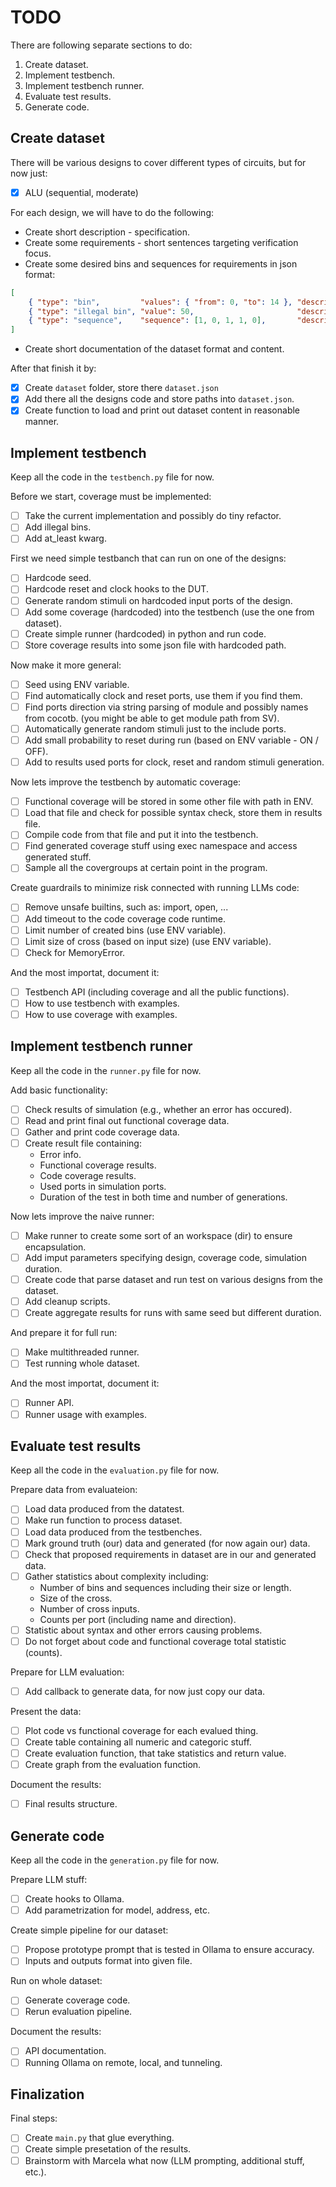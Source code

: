 # TODO
There are following separate sections to do:
 1. Create dataset.
 1. Implement testbench.
 1. Implement testbench runner.
 1. Evaluate test results.
 1. Generate code.

 ## Create dataset
There will be various designs to cover different types of circuits, but for now just:
 - [x] ALU (sequential, moderate)

For each design, we will have to do the following:
 - Create short description - specification.
 - Create some requirements - short sentences targeting verification focus.
 - Create some desired bins and sequences for requirements in json format:
```json
[
    { "type": "bin",         "values": { "from": 0, "to": 14 }, "description": "..." },
    { "type": "illegal bin", "value": 50,                       "description": "..." },
    { "type": "sequence",    "sequence": [1, 0, 1, 1, 0],       "description": "..." },
]
```
 - Create short documentation of the dataset format and content.

After that finish it by:
 - [x] Create `dataset` folder, store there `dataset.json`
 - [x] Add there all the designs code and store paths into `dataset.json`.
 - [x] Create function to load and print out dataset content in reasonable manner.

## Implement testbench
Keep all the code in the `testbench.py` file for now.

Before we start, coverage must be implemented:
 - [ ] Take the current implementation and possibly do tiny refactor.
 - [ ] Add illegal bins.
 - [ ] Add at_least kwarg.

First we need simple testbanch that can run on one of the designs:
 - [ ] Hardcode seed.
 - [ ] Hardcode reset and clock hooks to the DUT.
 - [ ] Generate random stimuli on hardcoded input ports of the design.
 - [ ] Add some coverage (hardcoded) into the testbench (use the one from dataset).
 - [ ] Create simple runner (hardcoded) in python and run code.
 - [ ] Store coverage results into some json file with hardcoded path.

Now make it more general:
 - [ ] Seed using ENV variable.
 - [ ] Find automatically clock and reset ports, use them if you find them.
 - [ ] Find ports direction via string parsing of module and possibly names from cocotb.
       (you might be able to get module path from SV).
 - [ ] Automatically generate random stimuli just to the include ports.
 - [ ] Add small probability to reset during run (based on ENV variable - ON / OFF).
 - [ ] Add to results used ports for clock, reset and random stimuli generation.

Now lets improve the testbench by automatic coverage:
 - [ ] Functional coverage will be stored in some other file with path in ENV.
 - [ ] Load that file and check for possible syntax check, store them in results file.
 - [ ] Compile code from that file and put it into the testbench.
 - [ ] Find generated coverage stuff using exec namespace and access generated stuff.
 - [ ] Sample all the covergroups at certain point in the program.

Create guardrails to minimize risk connected with running LLMs code:
 - [ ] Remove unsafe builtins, such as: import, open, ...
 - [ ] Add timeout to the code coverage code runtime.
 - [ ] Limit number of created bins (use ENV variable).
 - [ ] Limit size of cross (based on input size) (use ENV variable).
 - [ ] Check for MemoryError.

And the most importat, document it:
 - [ ] Testbench API (including coverage and all the public functions).
 - [ ] How to use testbench with examples.
 - [ ] How to use coverage with examples.

## Implement testbench runner
Keep all the code in the `runner.py` file for now.

Add basic functionality:
 - [ ] Check results of simulation (e.g., whether an error has occured).
 - [ ] Read and print final out functional coverage data.
 - [ ] Gather and print code coverage data.
 - [ ] Create result file containing:
   * Error info.
   * Functional coverage results.
   * Code coverage results.
   * Used ports in simulation ports.
   * Duration of the test in both time and number of generations.

Now lets improve the naive runner:
 - [ ] Make runner to create some sort of an workspace (dir) to ensure encapsulation.
 - [ ] Add imput parameters specifying design, coverage code, simulation duration.
 - [ ] Create code that parse dataset and run test on various designs from the dataset.
 - [ ] Add cleanup scripts.
 - [ ] Create aggregate results for runs with same seed but different duration.

And prepare it for full run:
 - [ ] Make multithreaded runner.
 - [ ] Test running whole dataset.

And the most importat, document it:
 - [ ] Runner API.
 - [ ] Runner usage with examples.

## Evaluate test results
Keep all the code in the `evaluation.py` file for now.

Prepare data from evaluateion:
 - [ ] Load data produced from the datatest.
 - [ ] Make run function to process dataset.
 - [ ] Load data produced from the testbenches.
 - [ ] Mark ground truth (our) data and generated (for now again our) data.
 - [ ] Check that proposed requirements in dataset are in our and generated data.
 - [ ] Gather statistics about complexity including:
   * Number of bins and sequences including their size or length.
   * Size of the cross.
   * Number of cross inputs.
   * Counts per port (including name and direction).
 - [ ] Statistic about syntax and other errors causing problems.
 - [ ] Do not forget about code and functional coverage total statistic (counts).

Prepare for LLM evaluation:
 - [ ] Add callback to generate data, for now just copy our data.

Present the data:
 - [ ] Plot code vs functional coverage for each evalued thing.
 - [ ] Create table containing all numeric and categoric stuff.
 - [ ] Create evaluation function, that take statistics and return value.
 - [ ] Create graph from the evaluation function.

Document the results:
 - [ ] Final results structure.

## Generate code
Keep all the code in the `generation.py` file for now.

Prepare LLM stuff:
 - [ ] Create hooks to Ollama.
 - [ ] Add parametrization for model, address, etc.

Create simple pipeline for our dataset:
 - [ ] Propose prototype prompt that is tested in Ollama to ensure accuracy.
 - [ ] Inputs and outputs format into given file.

Run on whole dataset:
 - [ ] Generate coverage code.
 - [ ] Rerun evaluation pipeline.

Document the results:
 - [ ] API documentation.
 - [ ] Running Ollama on remote, local, and tunneling.

## Finalization
Final steps:
 - [ ] Create `main.py` that glue everything.
 - [ ] Create simple presetation of the results.
 - [ ] Brainstorm with Marcela what now (LLM prompting, additional stuff, etc.).
